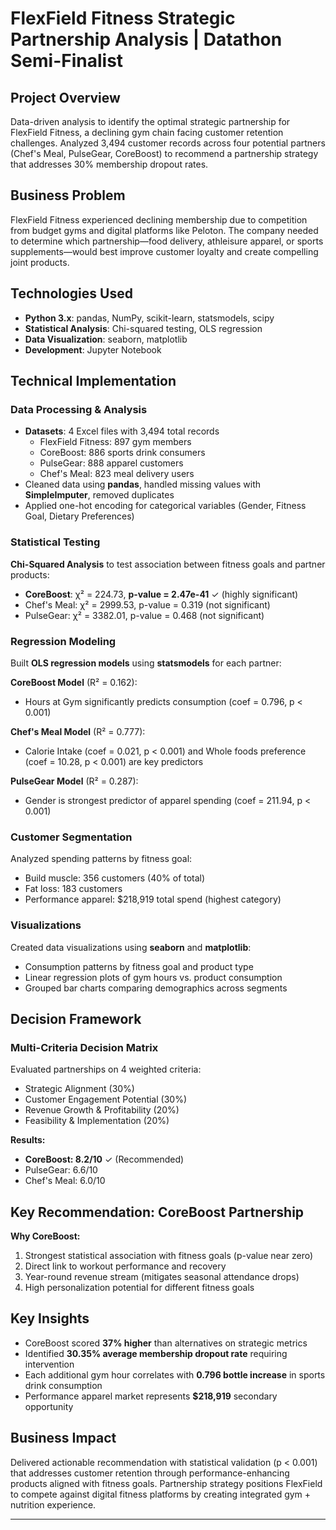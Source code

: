 # FlexField Fitness Strategic Partnership Analysis | Datathon Semi-Finalist

## Project Overview
Data-driven analysis to identify the optimal strategic partnership for FlexField Fitness, a declining gym chain facing customer retention challenges. Analyzed 3,494 customer records across four potential partners (Chef's Meal, PulseGear, CoreBoost) to recommend a partnership strategy that addresses 30% membership dropout rates.

## Business Problem
FlexField Fitness experienced declining membership due to competition from budget gyms and digital platforms like Peloton. The company needed to determine which partnership—food delivery, athleisure apparel, or sports supplements—would best improve customer loyalty and create compelling joint products.

## Technologies Used
- **Python 3.x**: pandas, NumPy, scikit-learn, statsmodels, scipy
- **Statistical Analysis**: Chi-squared testing, OLS regression
- **Data Visualization**: seaborn, matplotlib
- **Development**: Jupyter Notebook

## Technical Implementation

### Data Processing & Analysis
- **Datasets**: 4 Excel files with 3,494 total records
  - FlexField Fitness: 897 gym members
  - CoreBoost: 886 sports drink consumers
  - PulseGear: 888 apparel customers
  - Chef's Meal: 823 meal delivery users
- Cleaned data using **pandas**, handled missing values with **SimpleImputer**, removed duplicates
- Applied one-hot encoding for categorical variables (Gender, Fitness Goal, Dietary Preferences)

### Statistical Testing
**Chi-Squared Analysis** to test association between fitness goals and partner products:
- **CoreBoost**: χ² = 224.73, **p-value = 2.47e-41** ✓ (highly significant)
- Chef's Meal: χ² = 2999.53, p-value = 0.319 (not significant)
- PulseGear: χ² = 3382.01, p-value = 0.468 (not significant)

### Regression Modeling
Built **OLS regression models** using **statsmodels** for each partner:

**CoreBoost Model** (R² = 0.162):
- Hours at Gym significantly predicts consumption (coef = 0.796, p < 0.001)

**Chef's Meal Model** (R² = 0.777):
- Calorie Intake (coef = 0.021, p < 0.001) and Whole foods preference (coef = 10.28, p < 0.001) are key predictors

**PulseGear Model** (R² = 0.287):
- Gender is strongest predictor of apparel spending (coef = 211.94, p < 0.001)

### Customer Segmentation
Analyzed spending patterns by fitness goal:
- Build muscle: 356 customers (40% of total)
- Fat loss: 183 customers
- Performance apparel: $218,919 total spend (highest category)

### Visualizations
Created data visualizations using **seaborn** and **matplotlib**:
- Consumption patterns by fitness goal and product type
- Linear regression plots of gym hours vs. product consumption
- Grouped bar charts comparing demographics across segments

## Decision Framework

### Multi-Criteria Decision Matrix
Evaluated partnerships on 4 weighted criteria:
- Strategic Alignment (30%)
- Customer Engagement Potential (30%)
- Revenue Growth & Profitability (20%)
- Feasibility & Implementation (20%)

**Results:**
- **CoreBoost: 8.2/10** ✓ (Recommended)
- PulseGear: 6.6/10
- Chef's Meal: 6.0/10

## Key Recommendation: CoreBoost Partnership

**Why CoreBoost:**
1. Strongest statistical association with fitness goals (p-value near zero)
2. Direct link to workout performance and recovery
3. Year-round revenue stream (mitigates seasonal attendance drops)
4. High personalization potential for different fitness goals

## Key Insights
- CoreBoost scored **37% higher** than alternatives on strategic metrics
- Identified **30.35% average membership dropout rate** requiring intervention
- Each additional gym hour correlates with **0.796 bottle increase** in sports drink consumption
- Performance apparel market represents **$218,919** secondary opportunity

## Business Impact
Delivered actionable recommendation with statistical validation (p < 0.001) that addresses customer retention through performance-enhancing products aligned with fitness goals. Partnership strategy positions FlexField to compete against digital fitness platforms by creating integrated gym + nutrition experience.

---

